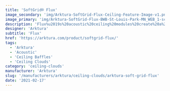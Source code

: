 ```yaml
---
title: 'SoftGrid® Flux'
image_secondary: 'img/Arktura-SoftGrid-Flux-Ceiling-Feature-Image-v1.png'
image_primary: 'img/Arktura-SoftGrid-Flux-BWB-St-Louis-Park-MN_WEB_1-scaled.jpg'
description: 'Flux%u2019s%20acoustic%20ceiling%20modules%20create%20a%20geometric%20abstract%20shape%2C%20thanks%20to%20its%20interweaving%20network%20of%20panels%20made%20of%20Soft%20Sound%AE%20material%20that%20provides%20acoustic%20support%20where%20you%20need%20it.%20These%20intricate%20modules%20can%20connect%20together%20to%20provide%20acoustic%20comfort%20to%20an%20entire%20room%20or%20be%20used%20separately%20for%20a%20more%20focused%20design.'
designer: 'Arktura'
subtitle: 'Flux'
href: 'https://arktura.com/product/softgrid-flux/'
tags:
  - 'Arktura'
  - 'Acoustic'
  - 'Ceiling Baffles'
  - 'Ceiling Clouds'
category: 'ceiling-clouds'
manufacturer: 'Arktura'
slug: '/manufacturers/arktura/ceiling-clouds/arktura-soft-grid-flux'
date: '2021-02-17'
---
```

